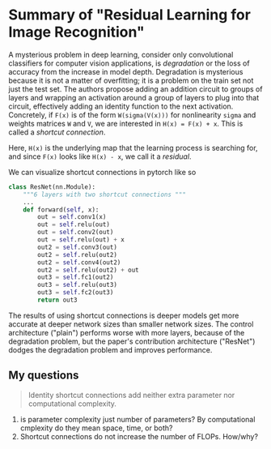 # Summary of "Residual Learning for Image Recognition"

A mysterious problem in deep learning, consider only convolutional classifiers for computer vision applications, is _degradation_ or the loss of accuracy from the increase in model depth. Degradation is mysterious because it is not a matter of overfitting; it is a problem on the train set not just the test set. The authors propose adding an addition circuit to groups of layers and wrapping an activation around a group of layers to plug into that circuit, effectively adding an identity function to the next activation. Concretely, if `F(x)` is of the form `W(sigma(V(x)))` for nonlinearity `sigma` and weights matrices `W` and `V`, we are interested in `H(x) = F(x) + x`. This is called a _shortcut connection_. 

Here, `H(x)` is the underlying map that the learning process is searching for, and since `F(x)` looks like `H(x) - x`, we call it a _residual_. 

We can visualize shortcut connections in pytorch like so
```python
class ResNet(nn.Module): 
    """6 layers with two shortcut connections """
    ...
    def forward(self, x): 
        out = self.conv1(x)
        out = self.relu(out)
        out = self.conv2(out)
        out = self.relu(out) + x
        out2 = self.conv3(out)
        out2 = self.relu(out2)
        out2 = self.conv4(out2)
        out2 = self.relu(out2) + out
        out3 = self.fc1(out2)
        out3 = self.relu(out3)
        out3 = self.fc2(out3)
        return out3
```

The results of using shortcut connections is deeper models get more accurate at deeper network sizes than smaller network sizes. The control architecture ("plain") performs worse with more layers, because of the degradation problem, but the paper's contribution architecture ("ResNet") dodges the degradation problem and improves performance. 

## My questions
> Identity shortcut connections add neither extra parameter nor computational complexity.
1. is parameter complexity just number of parameters? By computational cmplexity do they mean space, time, or both? 
2. Shortcut connections do not increase the number of FLOPs. How/why? 
